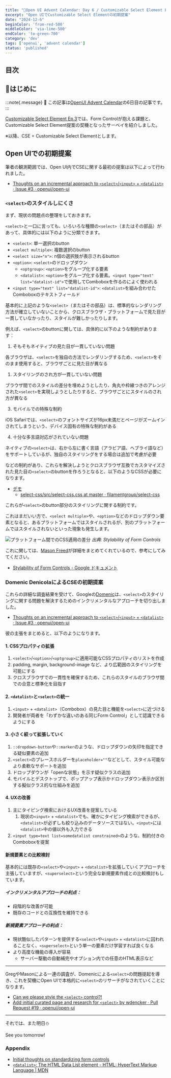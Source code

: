 ```yaml
---
title: "🎄Open UI Advent Calendar: Day 6 / Customizable Select Element Ep.4"
excerpt: "Open UIでCustomizable Select Elementの初期提案"
date: "2024-12-6"
beginColor: 'from-red-500'
middleColor: 'via-lime-500'
endColor: 'to-green-700'
category: 'dev'
tags: ['openui', 'advent calendar']
status: 'published'
---
```

## 目次

## 🎄はじめに

:::note{.message}
🎄 この記事は[OpenUI Advent Calendar](https://adventar.org/calendars/10293)の6日目の記事です。
:::

[Customizable Select Element Ep.3](https://blog.sakupi01.com/dev/articles/2024-openui-advent-5)では、Form Controlが抱える課題と、Customizable Select Element提案の契機となったサーベイを紹介しました。

※以降、CSE = Customizable Select Elementとします。

## Open UIでの初期提案

筆者の観測範囲では、Open UI内でCSEに関する最初の提案は以下によって行われました。

- [Thoughts on an incremental approach to `<select>`/`<input>` + `<datalist>` · Issue #3 · openui/open-ui](https://github.com/openui/open-ui/issues/3)

### `<select>`のスタイルしにくさ

まず、現状の問題点の整理をしておきます。

`<select>`と一口に言っても、いろいろな種類の`<select>`（またはその部品）があって、具体的には以下のように分類できます。

- `<select>`: 単一選択のbutton
- `<select multiple>`: 複数選択のbutton
- `<select size="n">`: n個の選択肢が表示されるbutton
- `<option>`: `<select>`のドロップダウン
  - `<optgroup>`: `<option>`をグループ化する要素
  - `<datalist>`: `<option>`をグループ化する要素。`<input type="text" list="datalist-id">`で使用してComboboxを作るのによく使われる
- `<input type="text" list="datalist-id">`: `<datalist>`を組み合わせたComboboxのテキストフィールド

基本的に上記のような`<select>`（またはその部品）は、標準的なレンダリング方法が確立していないことから、クロスブラウザ・プラットフォームで見た目が一貫していなかったり、スタイルが難しかったりします。

例えば、`<select>`のbuttonに関しては、具体的に以下のような制約があります：

1. そもそもネイティブの見た目が一貫していない問題

各ブラウザは、`<select>`を独自の方法でレンダリングするため、`<select>`をそのまま使用すると、ブラウザごとに見た目が異なる

1. スタイリングのされ方が一貫していない問題

ブラウザ間でのスタイルの差分を埋めようとしたり、角丸や枠線つきのアレンジされた`<select>`を実現しようとしたりすると、ブラウザごとにスタイルのされ方が異なる

3. モバイルでの特殊な制約

iOS Safariでは、`<select>`のフォントサイズが16px未満だとページがズームインされてしまうという、デバイス固有の特殊な制約がある

4. 十分な多言語対応がされていない問題

ネイティブの`<select>`は、右から左に書く言語（アラビア語、ヘブライ語など）をサポートしているが、独自のスタイリングをする場合は追加で考慮が必要

などの制約があり、これらを解決しようとクロスブラウザ互換でカスタマイズされた見た目の`<select>`のbuttonを作ろうとなると、以下のようなCSSが必要になります。

- [デモ](https://filamentgroup.github.io/select-css/demo/)
  - [select-css/src/select-css.css at master · filamentgroup/select-css](https://github.com/filamentgroup/select-css/blob/master/src/select-css.css)

これらが`<select>`のbutton部分のスタイリングに関する制約です。

これはまだいい方で、`<select multiple>`や、`<option>`などのドロップダウン要素となると、あるプラットフォームではスタイルされるが、別のプラットフォームではスタイルされないといった現象も発生します。

![プラットフォーム間でのCSS適用の差分](/dropdown-difference.png)
*出典: Stylability of Form Controls*

これに関しては、[Mason Freed](https://x.com/mfreed777)が詳細をまとめてくれているので、参考にしてみてください。

- [Stylability of Form Controls - Google ドキュメント](https://docs.google.com/document/d/1Xa_k_MKfw4QnqHjjOKUW0HWGvgHmZeo7YWWCxTjKWBI/edit?tab=t.0#heading=h.97wudakpmohg)

### Domenic DenicolaによるCSEの初期提案

これらの詳細な調査結果を受けて、Googleの[Domenic](https://x.com/domenic)は、`<select>`のスタイリングに関する問題を解決するためのインクリメンタルなアプローチを切り出しました。

- [Thoughts on an incremental approach to `<select>`/`<input>` + `<datalist>` · Issue #3 · openui/open-ui](https://github.com/openui/open-ui/issues/3)

彼の主張をまとめると、以下のようになります。

#### 1. CSSプロパティの拡張

1. `<select>`/`<option>`/`<optgroup>`に適用可能なCSSプロパティのリストを作成
2. padding, margin, background-image など、より広範囲のスタイリングを可能にする
3. クロスブラウザでの一貫性を確保するため、これらのスタイルのブラウザ間での合意と標準化を目指す

#### 2. `<datalist>`と`<select>`の統一

1. `<input>` + `<datalist>`（Combobox）の見た目と機能を`<select>`に近づける
2. 開発者が両者を「わずかな違いのある同じForm Control」として認識できるようにする

#### 3. 小さく絞って拡張していく

1. `::dropdown-button`や`::marker`のような、ドロップダウンの矢印を指定できる疑似要素の追加
2. `<select>`のプレースホルダーを`placeholder=""`などとして、スタイル可能なより柔軟なサポートを追加
3. ドロップダウンが「openな状態」を示す疑似クラスの追加
4. モバイルとデスクトップで、ポップアップ表示かドロップダウン表示か区別する擬似クラス的な仕組みを追加

#### 4. UXの改善

1. 主にタイピング検索におけるUX改善を提案している
   1. 現状の`<input>` + `<datalist>`でも、確かにタイピング検索ができるが、`<datalist>`が必ずしも絞り込みのデータソースではない。`<input>`には`<datalist>`中の値以外も入力できる
2. `<input type=text list=somedatalist constrained>`のような、制約付きのComboboxを提案

#### 新規要素との比較検討

基本的には既存の`<select>`や`<input>` + `<datalist>`を拡張していくアプローチを主張していますが、`<superselect>`という完全な新規要素作成との比較検討もしています。

##### インクリメンタルアプローチの利点：

- 段階的な改善が可能
- 既存のコードとの互換性を維持できる

##### 新規要素アプローチの利点：

- 現状酷似したパターンを提供する`<select>`や`<input>` + `<datalist>`に囚われることなく、`<superselect>`という単一の要素だけ学習すれば良くなる
- より高度な機能の導入が容易
  - サーバー駆動の自動補完やオプション内での任意のHTML表示など

***

GregやMasonによる一連の調査が、Domenicによる`<select>`の問題提起を導き、これを契機にOpen UIで本格的に`<select>`のリサーチがなされていくことになります。

- [Can we please style the `<select>` control?!](https://www.gwhitworth.com/posts/2019/can-we-please-style-select/)
- [Add initial curated page and research for `<select>` by wdencker · Pull Request #19 · openui/open-ui](https://github.com/openui/open-ui/pull/19)

***

それでは、また明日⛄

See you tomorrow!

### Appendix

- [Initial thoughts on standardizing form controls](https://www.gwhitworth.com/posts/2019/form-controls-components/)
- [`<datalist>`: The HTML Data List element - HTML: HyperText Markup Language | MDN](https://developer.mozilla.org/en-US/docs/Web/HTML/Element/datalist)
